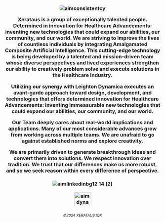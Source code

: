  
  <h3 align="middle">

![aimconsistentcy](https://user-images.githubusercontent.com/118361152/220471412-2b85871a-95df-4165-8b5e-dfb3e01c4e6a.gif)

Xerataus is a group of exceptionally talented people. Determined in innovation for Healthcare Advancements: inventing new technologies that could expand our abilities, our community, and our world. We are striving to improve the lives of countless individuals by integrating Amalgamated Composite Artificial Intelligence.  This cutting-edge technology is being developed by a talented and mission-driven team whose diverse perspectives and lived experiences strengthen our ability to creatively problem solve and execute solutions in the Healthcare Industry.

 Utilizing our synergy with Leighton Dynamica executes an avant-garde approach toward design, development, and technologies that offers determined innovation for Healthcare Advancements: inventing immeasurable new technologies that could expand our abilities, our community, and our world. 


Our Team deeply cares about real-world implications and applications. Many of our most considerable advances grow from working across multiple teams. We are unafraid to go against established norms and explore creativity.


We are primarily driven to generate breakthrough ideas and convert them into solutions. We respect innovation over tradition. We trust that our differences make us more robust, and so we seek reason within every difference of perspective.

  <h3 align="middle">


  
 <h3 align="middle">
 
   ![aimlinkedinbg12 14 (2)](https://user-images.githubusercontent.com/118361152/220470352-fba3c960-5a6a-4da9-824d-990eabe02228.png)

  <a href="https://linkedin.com/company/xerataus/" target="blank"><img align="center" src="https://raw.githubusercontent.com/rahuldkjain/github-profile-readme-generator/master/src/images/icons/Social/linked-in-alt.svg" alt="aimdynamix" height="45" width="55" /></a>
   <h3 align="middle">

   
  <h6 align="middle">


<sub>©2024 XERATAUS IQX</sub>

